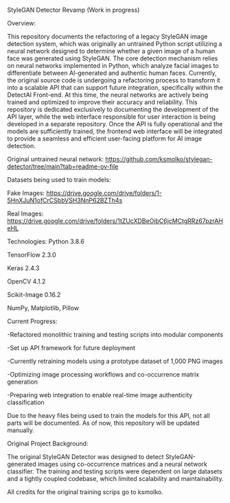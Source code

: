 StyleGAN Detector Revamp (Work in progress)

Overview:

This repository documents the refactoring of a legacy StyleGAN image detection system, which was originally an untrained Python script utilizing a neural network designed to determine whether a given image of a human face was generated using StyleGAN. The core detection mechanism relies on neural networks implemented in Python, which analyze facial images to differentiate between AI-generated and authentic human faces. Currently, the original source code is undergoing a refactoring process to transform it into a scalable API that can support future integration, specifically within the DetectAI Front-end. At this time, the neural networks are actively being trained and optimized to improve their accuracy and reliability. This repository is dedicated exclusively to documenting the development of the API layer, while the web interface responsible for user interaction is being developed in a separate repository. Once the API is fully operational and the models are sufficiently trained, the frontend web interface will be integrated to provide a seamless and efficient user-facing platform for AI image detection.

Original untrained neural network: https://github.com/ksmolko/stylegan-detector/tree/main?tab=readme-ov-file

Datasets being used to train models:

Fake Images: https://drive.google.com/drive/folders/1-5HnXJuN1ofCrCSbbVSH3NnP62BZTh4s 

Real Images: https://drive.google.com/drive/folders/1tZUcXDBeOibC6jcMCtgRRz67pzrAHeHL


Technologies:
Python 3.8.6

TensorFlow 2.3.0

Keras 2.4.3

OpenCV 4.1.2

Scikit-Image 0.16.2

NumPy, Matplotlib, Pillow


Current Progress:

 -Refactored monolithic training and testing scripts into modular components
 
 -Set up API framework for future deployment
 
 -Currently retraining models using a prototype dataset of 1,000 PNG images
 
 -Optimizing image processing workflows and co-occurrence matrix generation
 
 -Preparing web integration to enable real-time image authenticity classification
 
Due to the heavy files being used to train the models for this API, not all parts will be documented. As of now, this repository will be updated manually.   


Original Project Background:

The original StyleGAN Detector was designed to detect StyleGAN-generated images using co-occurrence matrices and a neural network classifier. The training and testing scripts were dependent on large datasets and a tightly coupled codebase, which limited scalability and maintainability.


All credits for the original training scrips go to ksmolko.
